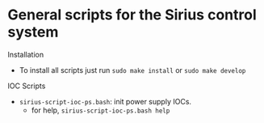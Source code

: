 # General scripts for the Sirius control system

Installation

* To install all scripts just run <code>sudo make install</code> or <code>sudo make develop</code>

IOC Scripts

* <code>sirius-script-ioc-ps.bash</code>: init power supply IOCs.
  * for help, <code>sirius-script-ioc-ps.bash help</code>
